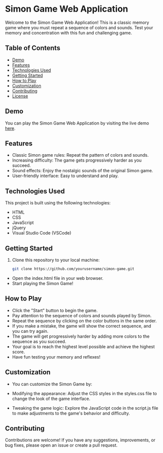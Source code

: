 # Simon Game Web Application

Welcome to the Simon Game Web Application! This is a classic memory game where you must repeat a sequence of colors and sounds. Test your memory and concentration with this fun and challenging game.

## Table of Contents

- [Demo](#demo)
- [Features](#features)
- [Technologies Used](#technologies-used)
- [Getting Started](#getting-started)
- [How to Play](#how-to-play)
- [Customization](#customization)
- [Contributing](#contributing)
- [License](#license)

## Demo

You can play the Simon Game Web Application by visiting the live demo [here](#).

## Features

- Classic Simon game rules: Repeat the pattern of colors and sounds.
- Increasing difficulty: The game gets progressively harder as you succeed.
- Sound effects: Enjoy the nostalgic sounds of the original Simon game.
- User-friendly interface: Easy to understand and play.

## Technologies Used

This project is built using the following technologies:

- HTML
- CSS
- JavaScript
- jQuery
- Visual Studio Code (VSCode)

## Getting Started

1. Clone this repository to your local machine:
   ```bash
   git clone https://github.com/yourusername/simon-game.git

 - Open the index.html file in your web browser.
 - Start playing the Simon Game!

## How to Play
- Click the "Start" button to begin the game.
- Pay attention to the sequence of colors and sounds played by Simon.
- Repeat the sequence by clicking on the color buttons in the same order.
- If you make a mistake, the game will show the correct sequence, and you can try again.
- The game will get progressively harder by adding more colors to the sequence as you succeed.
- Your goal is to reach the highest level possible and achieve the highest score.
- Have fun testing your memory and reflexes!

## Customization
- You can customize the Simon Game by:

- Modifying the appearance: Adjust the CSS styles in the styles.css file to change the look of the game interface.
- Tweaking the game logic: Explore the JavaScript code in the script.js file to make adjustments to the game's behavior and       difficulty.

## Contributing
Contributions are welcome! If you have any suggestions, improvements, or bug fixes, please open an issue or create a pull request.